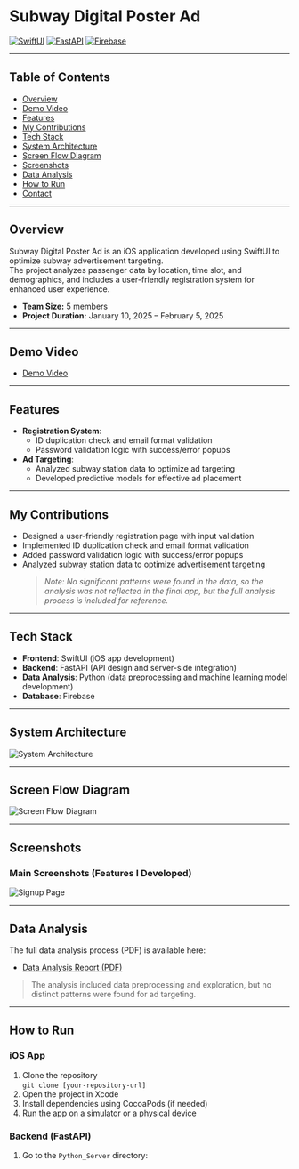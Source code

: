 # Subway Digital Poster Ad

[![SwiftUI](https://img.shields.io/badge/SwiftUI-FA7343?style=for-the-badge&logo=swift&logoColor=white)](https://developer.apple.com/xcode/swiftui/)
[![FastAPI](https://img.shields.io/badge/FastAPI-009688?style=for-the-badge&logo=fastapi&logoColor=white)](https://fastapi.tiangolo.com/)
[![Firebase](https://img.shields.io/badge/Firebase-FFCA28?style=for-the-badge&logo=firebase&logoColor=white)](https://firebase.google.com/)

---

## Table of Contents

- [Overview](#overview)
- [Demo Video](#demo-video)
- [Features](#features)
- [My Contributions](#my-contributions)
- [Tech Stack](#tech-stack)
- [System Architecture](#system-architecture)
- [Screen Flow Diagram](#screen-flow-diagram)
- [Screenshots](#screenshots)
- [Data Analysis](#data-analysis)
- [How to Run](#how-to-run)
- [Contact](#contact)

---

## Overview

Subway Digital Poster Ad is an iOS application developed using SwiftUI to optimize subway advertisement targeting.  
The project analyzes passenger data by location, time slot, and demographics, and includes a user-friendly registration system for enhanced user experience.

- **Team Size:** 5 members  
- **Project Duration:** January 10, 2025 – February 5, 2025

---

## Demo Video

- [Demo Video](https://youtu.be/1IkXuh4D-f0)

---

## Features

- **Registration System**:  
  - ID duplication check and email format validation  
  - Password validation logic with success/error popups
- **Ad Targeting**:  
  - Analyzed subway station data to optimize ad targeting  
  - Developed predictive models for effective ad placement

---

## My Contributions

- Designed a user-friendly registration page with input validation
- Implemented ID duplication check and email format validation
- Added password validation logic with success/error popups
- Analyzed subway station data to optimize advertisement targeting  
  > *Note: No significant patterns were found in the data, so the analysis was not reflected in the final app, but the full analysis process is included for reference.*

---

## Tech Stack

- **Frontend**: SwiftUI (iOS app development)
- **Backend**: FastAPI (API design and server-side integration)
- **Data Analysis**: Python (data preprocessing and machine learning model development)
- **Database**: Firebase

---

## System Architecture

![System Architecture](image/system_architecture/system_architecture.png)

---

## Screen Flow Diagram

![Screen Flow Diagram](image/SFD/SFD.png)

---

## Screenshots

### Main Screenshots (Features I Developed)

![Signup Page](image/singup/signup_page.png)
<!-- 실제 캡처 이미지명으로 교체하세요 -->

---

## Data Analysis

The full data analysis process (PDF) is available here:  
- [Data Analysis Report (PDF)](image/data_analysis.pdf)

> The analysis included data preprocessing and exploration, but no distinct patterns were found for ad targeting.

---

## How to Run

### iOS App

1. Clone the repository  
   `git clone [your-repository-url]`
2. Open the project in Xcode
3. Install dependencies using CocoaPods (if needed)
4. Run the app on a simulator or a physical device

### Backend (FastAPI)

1. Go to the `Python_Server` directory:
